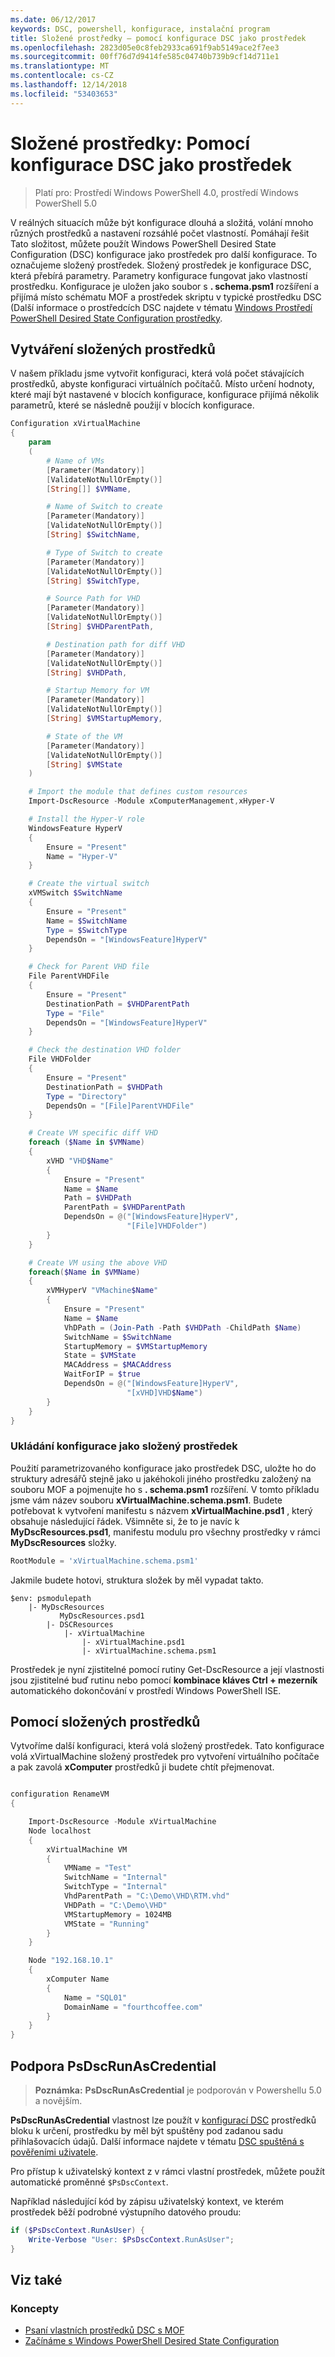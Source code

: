 ```yaml
---
ms.date: 06/12/2017
keywords: DSC, powershell, konfigurace, instalační program
title: Složené prostředky – pomocí konfigurace DSC jako prostředek
ms.openlocfilehash: 2823d05e0c8feb2933ca691f9ab5149ace2f7ee3
ms.sourcegitcommit: 00ff76d7d9414fe585c04740b739b9cf14d711e1
ms.translationtype: MT
ms.contentlocale: cs-CZ
ms.lasthandoff: 12/14/2018
ms.locfileid: "53403653"
---
```

# <a name="composite-resources-using-a-dsc-configuration-as-a-resource"></a>Složené prostředky: Pomocí konfigurace DSC jako prostředek

> Platí pro: Prostředí Windows PowerShell 4.0, prostředí Windows PowerShell 5.0

V reálných situacích může být konfigurace dlouhá a složitá, volání mnoho různých prostředků a nastavení rozsáhlé počet vlastností. Pomáhají řešit Tato složitost, můžete použít Windows PowerShell Desired State Configuration (DSC) konfigurace jako prostředek pro další konfigurace. To označujeme složený prostředek. Složený prostředek je konfigurace DSC, která přebírá parametry. Parametry konfigurace fungovat jako vlastností prostředku. Konfigurace je uložen jako soubor s **. schema.psm1** rozšíření a přijímá místo schématu MOF a prostředek skriptu v typické prostředku DSC (Další informace o prostředcích DSC najdete v tématu [Windows Prostředí PowerShell Desired State Configuration prostředky](resources.md).

## <a name="creating-the-composite-resource"></a>Vytváření složených prostředků

V našem příkladu jsme vytvořit konfiguraci, která volá počet stávajících prostředků, abyste konfiguraci virtuálních počítačů. Místo určení hodnoty, které mají být nastavené v blocích konfigurace, konfigurace přijímá několik parametrů, které se následně použijí v blocích konfigurace.

```powershell
Configuration xVirtualMachine
{
    param
    (
        # Name of VMs
        [Parameter(Mandatory)]
        [ValidateNotNullOrEmpty()]
        [String[]] $VMName,

        # Name of Switch to create
        [Parameter(Mandatory)]
        [ValidateNotNullOrEmpty()]
        [String] $SwitchName,

        # Type of Switch to create
        [Parameter(Mandatory)]
        [ValidateNotNullOrEmpty()]
        [String] $SwitchType,

        # Source Path for VHD
        [Parameter(Mandatory)]
        [ValidateNotNullOrEmpty()]
        [String] $VHDParentPath,

        # Destination path for diff VHD
        [Parameter(Mandatory)]
        [ValidateNotNullOrEmpty()]
        [String] $VHDPath,

        # Startup Memory for VM
        [Parameter(Mandatory)]
        [ValidateNotNullOrEmpty()]
        [String] $VMStartupMemory,

        # State of the VM
        [Parameter(Mandatory)]
        [ValidateNotNullOrEmpty()]
        [String] $VMState
    )

    # Import the module that defines custom resources
    Import-DscResource -Module xComputerManagement,xHyper-V

    # Install the Hyper-V role
    WindowsFeature HyperV
    {
        Ensure = "Present"
        Name = "Hyper-V"
    }

    # Create the virtual switch
    xVMSwitch $SwitchName
    {
        Ensure = "Present"
        Name = $SwitchName
        Type = $SwitchType
        DependsOn = "[WindowsFeature]HyperV"
    }

    # Check for Parent VHD file
    File ParentVHDFile
    {
        Ensure = "Present"
        DestinationPath = $VHDParentPath
        Type = "File"
        DependsOn = "[WindowsFeature]HyperV"
    }

    # Check the destination VHD folder
    File VHDFolder
    {
        Ensure = "Present"
        DestinationPath = $VHDPath
        Type = "Directory"
        DependsOn = "[File]ParentVHDFile"
    }

    # Create VM specific diff VHD
    foreach ($Name in $VMName)
    {
        xVHD "VHD$Name"
        {
            Ensure = "Present"
            Name = $Name
            Path = $VHDPath
            ParentPath = $VHDParentPath
            DependsOn = @("[WindowsFeature]HyperV",
                          "[File]VHDFolder")
        }
    }

    # Create VM using the above VHD
    foreach($Name in $VMName)
    {
        xVMHyperV "VMachine$Name"
        {
            Ensure = "Present"
            Name = $Name
            VhDPath = (Join-Path -Path $VHDPath -ChildPath $Name)
            SwitchName = $SwitchName
            StartupMemory = $VMStartupMemory
            State = $VMState
            MACAddress = $MACAddress
            WaitForIP = $true
            DependsOn = @("[WindowsFeature]HyperV",
                          "[xVHD]VHD$Name")
        }
    }
}
```

### <a name="saving-the-configuration-as-a-composite-resource"></a>Ukládání konfigurace jako složený prostředek

Použití parametrizovaného konfigurace jako prostředek DSC, uložte ho do struktury adresářů stejně jako u jakéhokoli jiného prostředku založený na souboru MOF a pojmenujte ho s **. schema.psm1** rozšíření. V tomto příkladu jsme vám název souboru **xVirtualMachine.schema.psm1**. Budete potřebovat k vytvoření manifestu s názvem **xVirtualMachine.psd1** , který obsahuje následující řádek. Všimněte si, že to je navíc k **MyDscResources.psd1**, manifestu modulu pro všechny prostředky v rámci **MyDscResources** složky.

```powershell
RootModule = 'xVirtualMachine.schema.psm1'
```

Jakmile budete hotovi, struktura složek by měl vypadat takto.

```
$env: psmodulepath
    |- MyDscResources
           MyDscResources.psd1
        |- DSCResources
            |- xVirtualMachine
                |- xVirtualMachine.psd1
                |- xVirtualMachine.schema.psm1
```

Prostředek je nyní zjistitelné pomocí rutiny Get-DscResource a její vlastnosti jsou zjistitelné buď rutinu nebo pomocí **kombinace kláves Ctrl + mezerník** automatického dokončování v prostředí Windows PowerShell ISE.

## <a name="using-the-composite-resource"></a>Pomocí složených prostředků

Vytvoříme další konfiguraci, která volá složený prostředek. Tato konfigurace volá xVirtualMachine složený prostředek pro vytvoření virtuálního počítače a pak zavolá **xComputer** prostředků ji budete chtít přejmenovat.

```powershell

configuration RenameVM
{

    Import-DscResource -Module xVirtualMachine
    Node localhost
    {
        xVirtualMachine VM
        {
            VMName = "Test"
            SwitchName = "Internal"
            SwitchType = "Internal"
            VhdParentPath = "C:\Demo\VHD\RTM.vhd"
            VHDPath = "C:\Demo\VHD"
            VMStartupMemory = 1024MB
            VMState = "Running"
        }
    }

    Node "192.168.10.1"
    {
        xComputer Name
        {
            Name = "SQL01"
            DomainName = "fourthcoffee.com"
        }
    }
}
```

## <a name="supporting-psdscrunascredential"></a>Podpora PsDscRunAsCredential

>**Poznámka:** **PsDscRunAsCredential** je podporován v Powershellu 5.0 a novějším.

**PsDscRunAsCredential** vlastnost lze použít v [konfigurací DSC](../configurations/configurations.md) prostředků bloku k určení, prostředku by měl být spuštěny pod zadanou sadu přihlašovacích údajů.
Další informace najdete v tématu [DSC spuštěná s pověřeními uživatele](../configurations/runAsUser.md).

Pro přístup k uživatelský kontext z v rámci vlastní prostředek, můžete použít automatické proměnné `$PsDscContext`.

Například následující kód by zápisu uživatelský kontext, ve kterém prostředek běží podrobné výstupního datového proudu:

```powershell
if ($PsDscContext.RunAsUser) {
    Write-Verbose "User: $PsDscContext.RunAsUser";
}
```

## <a name="see-also"></a>Viz také
### <a name="concepts"></a>Koncepty
* [Psaní vlastních prostředků DSC s MOF](authoringResourceMOF.md)
* [Začínáme s Windows PowerShell Desired State Configuration](../overview/overview.md)